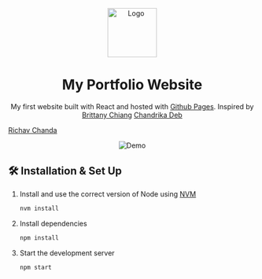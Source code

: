 <div align="center">
  <img alt="Logo" src="https://github.com/sandramtzd/my_portfolio/blob/main/src/assets/Logo.png" width="100" />
</div>
<h1 align="center">
  My Portfolio Website
</h1>
<p align="center">
  My first website built with React and hosted with <a href="https://pages.github.com/" target="_blank">Github Pages</a>. Inspired by 
  <a href="https://github.com/bchiang7/v4">Brittany Chiang</a>
  <a href="https://github.com/chandrikadeb7/chandrikadeb7.github.io">Chandrika Deb</a>
</p>
  <a href="https://github.com/rishavchanda/rishavchanda.github.io">Richav Chanda</a>
</p>


<div align="center">
  <img alt="Demo" src="https://github.com/chandrikadeb7/chandrikadeb7.github.io/blob/code/src/images/demo.png" />
</div>



## 🛠 Installation & Set Up


1. Install and use the correct version of Node using [NVM](https://github.com/nvm-sh/nvm)

   ```sh
   nvm install
   ```

2. Install dependencies

   ```sh
   npm install
   ```

3. Start the development server

   ```sh
   npm start
   ```
